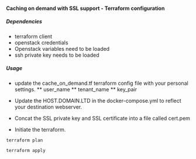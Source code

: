 #### Caching on demand with SSL support - Terraform configuration

##### Dependencies

* terraform client
* openstack credentials
* Openstack variables need to be loaded
* ssh private key needs to be loaded

##### Usage

* update the cache_on_demand.tf terraform config file with your personal settings.
** user_name
** tenant_name
** key_pair

* Update the HOST.DOMAIN.LTD in the docker-compose.yml to reflect your destination webserver.

* Concat the SSL private key and SSL certificate into a file called cert.pem

* Initiate the terraform.
```
terraform plan
```
```
terraform apply
```
 
